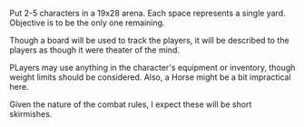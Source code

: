 Put 2-5 characters in a 19x28 arena. Each space represents a single yard. Objective is to be the only one remaining.

Though a board will be used to track the players, it will be described to the players as though it were theater of the mind.

PLayers may use anything in the character's equipment or inventory, though weight limits should be considered. Also, a Horse might be a bit impractical here.

Given the nature of the combat rules, I expect these will be short skirmishes.

